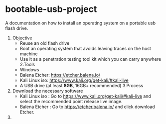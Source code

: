 # bootable-usb-project
A documentation on how to install an operating system on a portable usb flash drive.
1. Objective
   - Reuse an old flash drive
   - Boot an operating system that avoids leaving traces on the host machine
   - Use it as a penetration testing tool kit which you can carry anywhere
2.Tools
   - Windows
   - Balena Etcher: https://etcher.balena.io/
   - Kali Linux iso: https://www.kali.org/get-kali/#kali-live
   - A USB drive (at least **8GB**, 16GB+ recommended)
3.Process
 1. Download the necessary software
    - Kali Linux iso : Go to https://www.kali.org/get-kali/#kali-live and select the recommended point release live image.
    - Balena Etcher : Go to https://etcher.balena.io/ and click download Etcher.
 2.   
